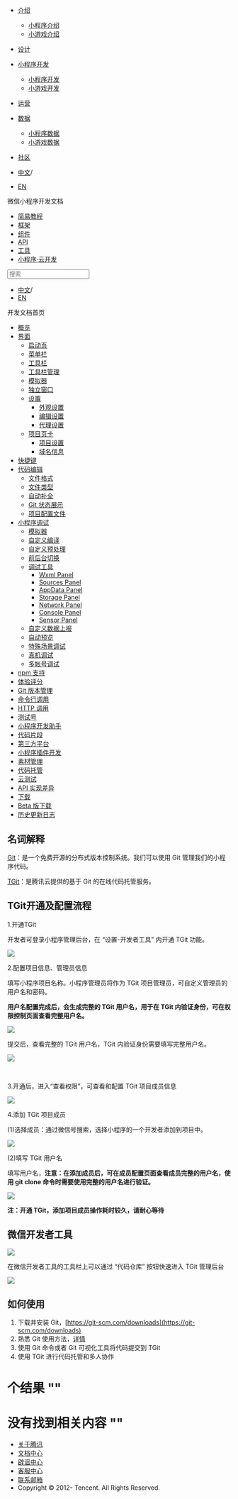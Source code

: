 <div class="book with-summary">

<div class="head">

<div class="head_box">

# [](javascript:; "_('微信公众平台 小程序')")

<div class="header_ctrls">

*   [介绍](javascript:;)
    *   [小程序介绍](https://developers.weixin.qq.com/miniprogram/introduction/index.html?t=18092610)
    *   [小游戏介绍](https://developers.weixin.qq.com/minigame/introduction/index.html?t=18092610)
*   [设计](https://developers.weixin.qq.com/miniprogram/design/index.html?t=18092610)
*   [小程序开发](javascript:;)
    *   [小程序开发](https://developers.weixin.qq.com/miniprogram/dev/index.html?t=18092610)
    *   [小游戏开发](https://developers.weixin.qq.com/minigame/dev/index.html?t=18092610)
*   [运营](https://developers.weixin.qq.com/miniprogram/product/index.html?t=18092610)
*   [数据](javascript:;)
    *   [小程序数据](https://developers.weixin.qq.com/miniprogram/analysis/index.html?t=18092610)
    *   [小游戏数据](https://developers.weixin.qq.com/minigame/analysis/index.html?t=18092610)
*   [社区](https://developers.weixin.qq.com/)

*   [中文](https://developers.weixin.qq.com/miniprogram/dev/qcloud/tgit.html?t=18092610)<span class="split-line">/</span>
*   [EN](https://developers.weixin.qq.com/miniprogram/en/dev/qcloud/tgit.html?t=18092610)

</div>

</div>

</div>

<div class="sub_nav_box">

<div class="sub_nav_inner">

<div class="book-summary-opr" id="js-book-summary-opr"><a class="book-summary-btn"></a></div>

<div class="top_sub_nav">

<div class="top_title_wap"><span class="icon_title icon_dev"></span>

微信小程序开发文档

</div>

*   [简易教程](../)
*   [框架](../framework/MINA.html)
*   [组件](../component/)
*   [API](../api/network/download/wx.downloadFile.html)
*   [工具](../devtools/devtools.html)
*   [小程序·云开发](../wxcloud/basis/getting-started.html)

</div>

<div id="book-search-input" role="search">

<form><label for="search-input" class="search-icon" id="js-search-icon"></label><input type="text" id="search-input" name="search-input" placeholder="搜索"> </form>

</div>

*   [中文](https://developers.weixin.qq.com/miniprogram/dev/qcloud/tgit.html?t=18092610)<span class="split-line">/</span>
*   [EN](https://developers.weixin.qq.com/miniprogram/en/dev/qcloud/tgit.html?t=18092610)

</div>

</div>

<div class="book-summary">

<div class="book-summary-home" id="js-summary-home"><a><span class="icon_home_s icon_dev"></span><span class="s_title_2">开发文档首页</span></a></div>

<nav role="navigation">

*   [概览](../devtools/devtools.html)
*   [界面](../devtools/page.html)
    *   [启动页](../devtools/page.html#启动页)
    *   [菜单栏](../devtools/page.html#菜单栏)
    *   [工具栏](../devtools/page.html#工具栏)
    *   [工具栏管理](../devtools/page.html#工具栏管理)
    *   [模拟器](../devtools/page.html#模拟器)
    *   [独立窗口](../devtools/page.html#独立窗口)
    *   [设置](../devtools/settings.html)
        *   [外观设置](../devtools/settings.html#外观设置)
        *   [编辑设置](../devtools/settings.html#编辑设置)
        *   [代理设置](../devtools/settings.html#代理设置)
    *   [项目页卡](../devtools/project.html)
        *   [项目设置](../devtools/project.html#项目设置)
        *   [域名信息](../devtools/project.html#域名信息)
*   [快捷键](../devtools/shortcut.html)
*   [代码编辑](../devtools/edit.html)
    *   [文件格式](../devtools/edit.html#文件格式)
    *   [文件类型](../devtools/edit.html#文件支持)
    *   [自动补全](../devtools/edit.html#自动补全)
    *   [Git 状态展示](../devtools/edit.html#git-状态展示)
    *   [项目配置文件](../devtools/projectconfig.html)
*   [小程序调试](../devtools/debug.html)
    *   [模拟器](../devtools/debug.html#模拟器)
    *   [自定义编译](../devtools/debug.html#自定义编译)
    *   [自定义预处理](../devtools/debug.html#自定义预处理)
    *   [前后台切换](../devtools/debug.html#前后台切换)
    *   [调试工具](../devtools/debug.html#调试工具)
        *   [Wxml Panel](../devtools/debug.html#wxml-panel)
        *   [Sources Panel](../devtools/debug.html#sources-panel)
        *   [AppData Panel](../devtools/debug.html#appdata-panel)
        *   [Storage Panel](../devtools/debug.html#storage-panel)
        *   [Network Panel](../devtools/debug.html#network-panel)
        *   [Console Panel](../devtools/debug.html#console-panel)
        *   [Sensor Panel](../devtools/debug.html#sensor-panel)
    *   [自定义数据上报](../devtools/debug.html#自定义数据上报)
    *   [自动预览](../devtools/debug.html#自动预览)
    *   [特殊场景调试](../devtools/different.html)
    *   [真机调试](../devtools/remote-debug.html)
    *   [多帐号调试](../devtools/multiaccount.html)
*   [npm 支持](../devtools/npm.html)
*   [体验评分](../devtools/audits.html)
*   [Git 版本管理](../devtools/git.html)
*   [命令行调用](../devtools/cli.html)
*   [HTTP 调用](../devtools/http.html)
*   [测试号](../devtools/sandbox.html)
*   [小程序开发助手](../devtools/mydev.html)
*   [代码片段](../devtools/minicode.html)
*   [第三方平台](../devtools/ext.html)
*   [小程序插件开发](../devtools/plugin.html)
*   [素材管理](./material.html)
*   [代码托管](./tgit.html)
*   [云测试](../devtools/monkey-test.html)
*   [API 实现差异](../devtools/notsupport.html)
*   [下载](../devtools/download.html)
*   [Beta 版下载](../devtools/beta.html)
*   [历史更新日志](../devtools/uplog.html)

</nav>

</div>

<div class="book-body">

<div class="body-inner">

<div class="page-wrapper" tabindex="-1" role="main">

<div class="page-inner">

<div id="book-search-results">

<div class="search-noresults">

<section class="normal markdown-section">

## 名词解释

[Git](https://git-scm.com)：是一个免费开源的分布式版本控制系统。我们可以使用 Git 管理我们的小程序代码。

[TGit](https://cloud.tencent.com/document/product/612/11023)：是腾讯云提供的基于 Git 的在线代码托管服务。

## TGit开通及配置流程

1.开通TGit

开发者可登录小程序管理后台，在 “设置-开发者工具” 内开通 TGit 功能。

![](https://developers.weixin.qq.com/miniprogram/dev/qcloud/image/tgit/tgit1.png?t=18092610)

2.配置项目信息、管理员信息

填写小程序项目名称。小程序管理员将作为 TGit 项目管理员，可自定义管理员的用户名和密码。

**用户名配置完成后，会生成完整的 TGit 用户名，用于在 TGit 内验证身份，可在权限控制页面查看完整用户名。**

![](https://developers.weixin.qq.com/miniprogram/dev/qcloud/image/tgit/tgit3.png?t=18092610)

提交后，查看完整的 TGit 用户名，TGit 内验证身份需要填写完整用户名。

![](https://developers.weixin.qq.com/miniprogram/dev/qcloud/image/tgit/tgit8.png?t=18092610)

​

3.开通后，进入“查看权限”，可查看和配置 TGit 项目成员信息

![](https://developers.weixin.qq.com/miniprogram/dev/qcloud/image/tgit/tgit6.png?t=18092610)

4.添加 TGit 项目成员

(1)选择成员：通过微信号搜索，选择小程序的一个开发者添加到项目中。

![](https://developers.weixin.qq.com/miniprogram/dev/qcloud/image/tgit/tgit7.png?t=18092610)

(2)填写 TGit 用户名

填写用户名，**注意：在添加成员后，可在成员配置页面查看成员完整的用户名，使用 git clone 命令时需要使用完整的用户名进行验证。**

![](https://developers.weixin.qq.com/miniprogram/dev/qcloud/image/tgit/tgit9.png?t=18092610)

**注：开通 TGit，添加项目成员操作耗时较久，请耐心等待**

## 微信开发者工具

![](https://developers.weixin.qq.com/miniprogram/dev/qcloud/image/tgit/toolbar.png?t=18092610)

在微信开发者工具的工具栏上可以通过 “代码仓库” 按钮快速进入 TGit 管理后台

![](https://developers.weixin.qq.com/miniprogram/dev/qcloud/image/tgit/devmaster.png?t=18092610)

## 如何使用

1.  下载并安装 Git，[https://git-scm.com/downloads](https://git-scm.com/downloads)
2.  熟悉 Git 使用方法，[详情](https://git-scm.com/doc)
3.  使用 Git 命令或者 Git 可视化工具将代码提交到 TGit
4.  使用 TGit 进行代码托管和多人协作

</section>

</div>

<div class="search-results">

<div class="has-results">

# <span class="search-results-count"></span>个结果 "<span class="search-query"></span>"

</div>

<div class="no-results">

# 没有找到相关内容 "<span class="search-query"></span>"

</div>

</div>

</div>

</div>

</div>

<div class="foot" id="footer">

*   [关于腾讯](https://www.tencent.com/)
*   [文档中心](https://developers.weixin.qq.com/miniprogram/introduction/index.html)
*   [辟谣中心](https://mp.weixin.qq.com/cgi-bin/opshowpage?action=dispelinfo)
*   [客服中心](https://kf.qq.com/product/wx_xcx.html)
*   [联系邮箱](mailto:weixinmp@qq.com)
*   Copyright © 2012-<span id="s_copyright_year"></span> Tencent. All Rights Reserved.

</div>

</div>

[](./material.html)[](../devtools/monkey-test.html)</div>

</div>